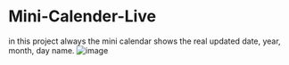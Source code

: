 # Mini-Calender-Live
in this project always the mini calendar shows the real updated date, year, month, day name.
![image](https://github.com/user-attachments/assets/8aeb15da-4bd9-4088-b16e-432a789fb4a6)
